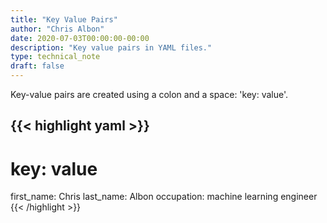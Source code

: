 ```yaml
---
title: "Key Value Pairs"
author: "Chris Albon"
date: 2020-07-03T00:00:00-00:00
description: "Key value pairs in YAML files."
type: technical_note
draft: false
---
```


Key-value pairs are created using a colon and a space: 'key: value'.

{{< highlight yaml >}}
---
# key: value
first_name: Chris
last_name: Albon
occupation: machine learning engineer
{{< /highlight >}}